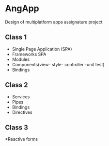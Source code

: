 # AngApp
Design of multiplatform apps assignature project

## Class 1
* Single Page Application (SPA)
* Frameworks SPA
* Modules
* Components(view- style- controller -unit test)
* Bindings

## Class 2
* Services
* Pipes
* Bindings
* Directives


## Class 3
*Reactive forms
